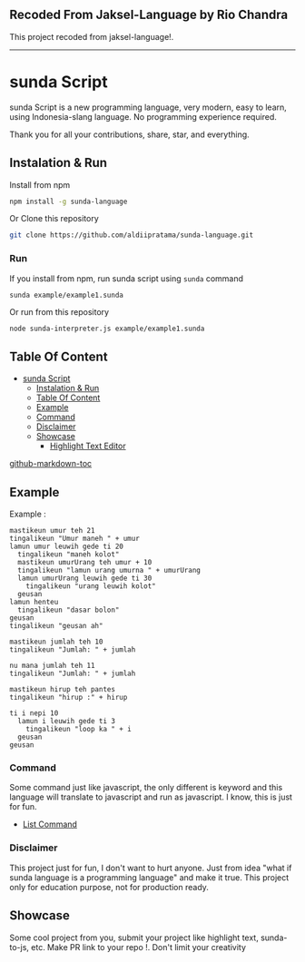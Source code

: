 ## Recoded From Jaksel-Language by Rio Chandra

This project recoded from jaksel-language!.

---

# sunda Script

sunda Script is a new programming language, very modern, easy to learn, using Indonesia-slang language. No programming experience required.

Thank you for all your contributions, share, star, and everything.

## Instalation & Run

Install from npm

```bash
npm install -g sunda-language
```

Or Clone this repository

```bash
git clone https://github.com/aldiipratama/sunda-language.git
```

### Run

If you install from npm, run sunda script using `sunda` command

```bash
sunda example/example1.sunda
```

Or run from this repository

```
node sunda-interpreter.js example/example1.sunda
```

## Table Of Content

- [sunda Script](#sunda-script)
  - [Instalation &amp; Run](#instalation--run)
  - [Table Of Content](#table-of-content)
  - [Example](#example)
  - [Command](#command)
  - [Disclaimer](#disclaimer)
  - [Showcase](#showcase)
    - [Highlight Text Editor](#highlight-text-editor)

[github-markdown-toc](https://github.com/ekalinin/github-markdown-toc)

## Example

Example :

```
mastikeun umur teh 21
tingalikeun "Umur maneh " + umur
lamun umur leuwih gede ti 20
  tingalikeun "maneh kolot"
  mastikeun umurUrang teh umur + 10
  tingalikeun "lamun urang umurna " + umurUrang
  lamun umurUrang leuwih gede ti 30
    tingalikeun "urang leuwih kolot"
  geusan
lamun henteu
  tingalikeun "dasar bolon"
geusan
tingalikeun "geusan ah"
```

```
mastikeun jumlah teh 10
tingalikeun "Jumlah: " + jumlah

nu mana jumlah teh 11
tingalikeun "Jumlah: " + jumlah

mastikeun hirup teh pantes
tingalikeun "hirup :" + hirup

ti i nepi 10
  lamun i leuwih gede ti 3
    tingalikeun "loop ka " + i
  geusan
geusan
```

### Command

Some command just like javascript, the only different is keyword and this language will translate to javascript and run as javascript. I know, this is just for fun.

- [List Command](Command.md)

### Disclaimer

This project just for fun, I don't want to hurt anyone. Just from idea "what if sunda language is a programming language" and make it true. This project only for education purpose, not for production ready.

## Showcase

Some cool project from you, submit your project like highlight text, sunda-to-js, etc. Make PR link to your repo !. Don't limit your creativity

